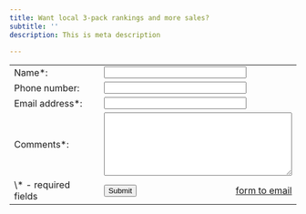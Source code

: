 ```yaml
---
title: Want local 3-pack rankings and more sales?
subtitle: ''
description: This is meta description

---
```

<form action="//submit.form" id="ContactUs100" method="post" onsubmit="return ValidateForm(this);">  
<script type="text/javascript">  
function ValidateForm(frm) {  
if (frm.Name.value == "") { alert('Name is required.'); frm.Name.focus(); return false; }  
if (frm.FromEmailAddress.value == "") { alert('Email address is required.'); frm.FromEmailAddress.focus(); return false; }  
if (frm.FromEmailAddress.value.indexOf("@") < 1 || frm.FromEmailAddress.value.indexOf(".") < 1) { alert('Please enter a valid email address.'); frm.FromEmailAddress.focus(); return false; }  
if (frm.Comments.value == "") { alert('Please enter comments or questions.'); frm.Comments.focus(); return false; }  
return true; }  
</script>  
<table style="width:100%;max-width:550px;border:0;" cellpadding="8" cellspacing="0">  
<tr> <td>  
<label for="Name">Name*:</label>  
</td> <td>  
<input name="Name" type="text" maxlength="60" style="width:100%;max-width:250px;" />  
</td> </tr> <tr> <td>  
<label for="PhoneNumber">Phone number:</label>  
</td> <td>  
<input name="PhoneNumber" type="text" maxlength="43" style="width:100%;max-width:250px;" />  
</td> </tr> <tr> <td>  
<label for="FromEmailAddress">Email address*:</label>  
</td> <td>  
<input name="FromEmailAddress" type="text" maxlength="90" style="width:100%;max-width:250px;" />  
</td> </tr> <tr> <td>  
<label for="Comments">Comments*:</label>  
</td> <td>  
<textarea name="Comments" rows="7" cols="40" style="width:100%;max-width:350px;"></textarea>  
</td> </tr> <tr> <td>  
\* - required fields  
</td> <td>  
<div style="float:right"><a href="[https://www.100forms.com](https://www.100forms.com "https://www.100forms.com")" id="lnk100" title="form to email">form to email</a></div>  
<input name="skip_Submit" type="submit" value="Submit" />  
<script src="[https://www.100forms.com/js/FORMKEY:YW3YUYTBZJ3S](https://www.100forms.com "https://www.100forms.com")" type="text/javascript"></script>  
</td> </tr>  
</table>  
</form>